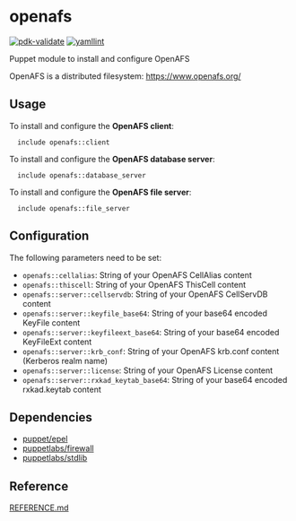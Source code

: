 # openafs

[![pdk-validate](https://github.com/ncsa/puppet-openafs/actions/workflows/pdk-validate.yml/badge.svg)](https://github.com/ncsa/puppet-openafs/actions/workflows/pdk-validate.yml)
[![yamllint](https://github.com/ncsa/puppet-openafs/actions/workflows/yamllint.yml/badge.svg)](https://github.com/ncsa/puppet-openafs/actions/workflows/yamllint.yml)

Puppet module to install and configure OpenAFS

OpenAFS is a distributed filesystem: https://www.openafs.org/

## Usage

To install and configure the **OpenAFS client**:

```
  include openafs::client
```

To install and configure the **OpenAFS database server**:

```
  include openafs::database_server
```

To install and configure the **OpenAFS file server**:

```
  include openafs::file_server
```

## Configuration

The following parameters need to be set:
- `openafs::cellalias`: String of your OpenAFS CellAlias content
- `openafs::thiscell`: String of your OpenAFS ThisCell content
- `openafs::server::cellservdb`: String of your OpenAFS CellServDB content
- `openafs::server::keyfile_base64`: String of your base64 encoded KeyFile content
- `openafs::server::keyfileext_base64`: String of your base64 encoded KeyFileExt content
- `openafs::server::krb_conf`: String of your OpenAFS krb.conf content (Kerberos realm name)
- `openafs::server::license`: String of your OpenAFS License content
- `openafs::server::rxkad_keytab_base64`: String of your base64 encoded rxkad.keytab content

## Dependencies
- [puppet/epel](https://forge.puppet.com/puppet/epel)
- [puppetlabs/firewall](https://forge.puppet.com/puppetlabs/firewall)
- [puppetlabs/stdlib](https://forge.puppet.com/modules/puppetlabs/stdlib)

## Reference

[REFERENCE.md](REFERENCE.md)

